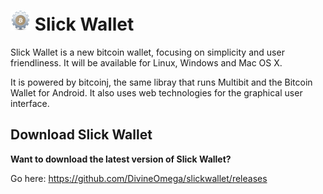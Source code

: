 # <img height=32 src="https://raw.githubusercontent.com/DivineOmega/slickwallet/master/nwslick/images/slick_wallet_logo.png"/> Slick Wallet


Slick Wallet is a new bitcoin wallet, focusing on simplicity and user friendliness. It will be available for Linux, Windows and Mac OS X.

It is powered by bitcoinj, the same libray that runs Multibit and the Bitcoin Wallet for Android. It also uses web technologies for the graphical user interface.

## Download Slick Wallet

**Want to download the latest version of Slick Wallet?**

Go here: https://github.com/DivineOmega/slickwallet/releases
